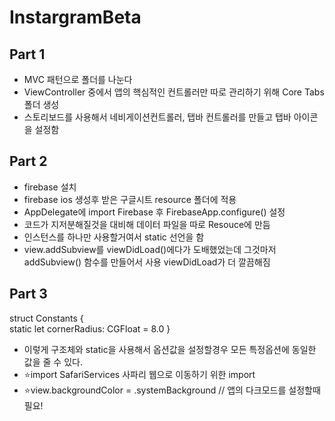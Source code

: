 # InstargramBeta

## Part 1
- MVC 패턴으로 폴더를 나눈다
- ViewController 중에서 앱의 핵심적인 컨트롤러만 따로 관리하기 위해 Core Tabs 폴더 생성
- 스토리보드를 사용해서 네비게이션컨트롤러, 탭바 컨트롤러를 만들고 탭바 아이콘을 설정함

## Part 2
- firebase 설치
- firebase ios 생성후 받은 구글시트 resource 폴더에 적용
- AppDelegate에 import Firebase 후 FirebaseApp.configure() 설정 
- 코드가 지저분해질것을 대비해 데이터 파일을 따로 Resouce에 만듬
- 인스턴스를 하나만 사용할거여서 static 선언을 함
- view.addSubview를 viewDidLoad()에다가 도배했었는데 그것마저 addSubview() 함수를 만들어서 사용 viewDidLoad가 더 깔끔해짐

## Part 3
struct Constants {      
    static let cornerRadius: CGFloat = 8.0
}
- 이렇게 구조체와 static을 사용해서 옵션값을 설정할경우 모든 특정옵션에 동일한 값을 줄 수 있다.
- ⭐️import SafariServices 사파리 웹으로 이동하기 위한 import
- ⭐️view.backgroundColor = .systemBackground      // 앱의 다크모드를 설정할때 필요!
